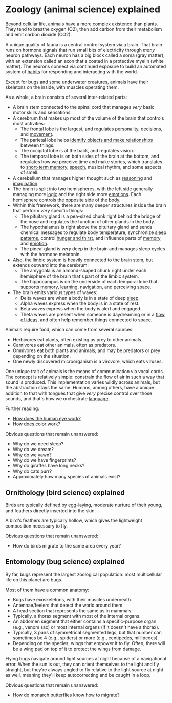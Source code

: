 
# Zoology (animal science) explained

Beyond cellular life, animals have a more complex existence than plants. They tend to breathe oxygen (O2), then add carbon from their metabolism and emit carbon dioxide (CO2).

A unique quality of fauna is a central control system via a brain. That brain runs on hormone signals that run small bits of electricity through *many* neuron pathways. Each neuron has a big block called a soma (gray matter), with an extension called an axon that's coated in a protective myelin (white matter). The neurons connect via continued exposure to build an automated system of [habits](https://adequate.life/habits/) for responding and interacting with the world.

Except for bugs and some underwater creatures, animals have their skeletons on the inside, with muscles operating them.

As a whole, a brain consists of several inter-related parts:

- A brain stem connected to the spinal cord that manages *very* basic motor skills and sensations.
- A cerebrum that makes up most of the volume of the brain that controls most activities:
  - The frontal lobe is the largest, and regulates [personality](personality.md), [decisions](decisions.md), and [movement](reality.md).
  - The parietal lobe helps [identify objects and make relationships](symbols.md) between things.
  - The occipital lobe is at the back, and regulates vision.
  - The temporal lobe is on both sides of the brain at the bottom, and regulates how we perceive time and make stories, which translates to [short-term memory](mind-memory.md), [speech](language.md), musical rhythm, and some aspects of smell.
- A cerebellum that manages higher thought such as [reasoning](understanding.md) and [imagination](imagination.md).
- The brain is split into two hemispheres, with the left side generally managing more [logic](logic.md) and the right side more [emotions](mind-feelings.md). Each hemisphere controls the opposite side of the body.
- Within this framework, there are many deeper structures inside the brain that perform *very* specific things:
  - The pituitary gland is a pea-sized chunk right behind the bridge of the nose and regulates the function of other glands in the body.
  - The hypothalamus is right above the pituitary gland and sends chemical messages to regulate body temperature, synchronize [sleep patterns](sleep.md), control [hunger and thirst](body-2_diet.md), and influence parts of [memory](mind-memory.md) and [emotion](mind-feelings.md).
  - The pineal gland is *very* deep in the brain and manages sleep cycles with the hormone melatonin.
- Also, the limbic system is heavily connected to the brain stem, but extends outward into the cerebrum:
  - The amygdala is an almond-shaped chunk right under each hemisphere of the brain that's part of the limbic system.
  - The hippocampus is on the underside of each temporal lobe that supports [memory](mind-memory.md), [learning](education.md), navigation, and perceiving space.
- The brain emits various types of waves:
  - Delta waves are when a body is in a state of deep [sleep](sleep.md).
  - Alpha waves express when the body is in a state of rest.
  - Beta waves express when the body is alert and engaged.
  - Theta waves are present when someone is daydreaming or in a [flow of ideas](mind-creativity-how.md), and often help remember things connected to space.

Animals require food, which can come from several sources:

- Herbivores eat plants, often existing as prey to other animals.
- Carnivores eat other animals, often as predators.
- Omnivores eat both plants and animals, and may be predators or prey depending on the situation.
- One newly discovered microorganism is a virovore, which eats viruses.

One unique trait of animals is the means of communication via vocal cords. The concept is relatively simple: constrain the flow of air in such a way that sound is produced. This implementation varies wildly across animals, but the abstraction stays the same. Humans, among others, have a unique addition to that with tongues that give *very* precise control over those sounds, and that's how we orchestrate [language](language.md).

Further reading:

- [How does the human eye work?](https://idyll.pub/post/the-eye-5b169094cce3bece5d95e964/)
- [How does color work?](http://jamie-wong.com/post/color/)

Obvious questions that remain unanswered:

- Why do we need sleep?
- Why do we dream?
- Why do we yawn?
- Why do we have fingerprints?
- Why do giraffes have long necks?
- Why do cats purr?
- Approximately how many species of animals exist?

## Ornithology (bird science) explained

Birds are typically defined by egg-laying, moderate nurture of their young, and feathers directly inserted into the skin.

A bird's feathers are typically hollow, which gives the lightweight composition necessary to fly.

Obvious questions that remain unanswered:

- How do birds migrate to the same area every year?

## Entomology (bug science) explained

By far, bugs represent the largest zoological population: most multicellular life on this planet are bugs.

Most of them have a common anatomy:

- Bugs have exoskeletons, with their muscles underneath.
- Antennae/feelers that detect the world around them.
- A head section that represents the same as in mammals.
- Typically, a thorax segment with most of the internal organs.
- An abdomen segment that either contains a specific-purpose organ (e.g., venom sac) or most internal organs (if it doesn't have a thorax).
- Typically, 3 pairs of symmetrical segmented legs, but that number can sometimes be 4 (e.g., spiders) or more (e.g., centipedes, millipedes).
- Depending on the species, wings that empower it to fly. Often, there will be a wing pad on top of it to protect the wings from damage.

Flying bugs navigate around light sources at night because of a navigational error. When the sun is out, they can orient themselves to the light and fly straight, but they're always angled to fly relative to the light source at night as well, meaning they'll keep autocorrecting and be caught in a loop.

Obvious questions that remain unanswered:

- How do monarch butterflies know how to migrate?
